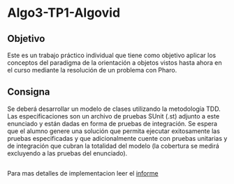 # Algo3-TP1-Algovid


## Objetivo

Este es un trabajo práctico individual que tiene como objetivo aplicar los conceptos del paradigma de la orientación a objetos vistos hasta ahora en el curso mediante la resolución de un problema con Pharo.


## Consigna

Se deberá desarrollar un modelo de clases utilizando la metodología TDD. Las especificaciones son un archivo de pruebas SUnit (.st) adjunto a este enunciado y están dadas en forma de pruebas de integración. Se espera que el alumno genere una solución que permita ejecutar exitosamente las pruebas especificadas y que adicionalmente cuente con pruebas unitarias y de integración que cubran la totalidad del modelo (la cobertura se medirá excluyendo a las pruebas del enunciado).

##

Para mas detalles de implementacion leer el [informe](./Informe.pdf)

